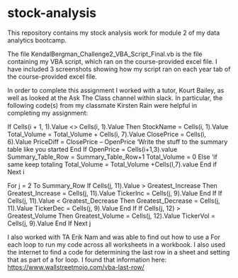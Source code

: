 # stock-analysis
This repository contains my stock analysis work for module 2 of my data analytics bootcamp.

The file KendalBergman_Challenge2_VBA_Script_Final.vb is the file containing my VBA script, which ran on the course-provided excel file.
I have included 3 screenshots showing how my script ran on each year tab of the course-provided excel file. 

In order to complete this assignment I worked with a tutor, Kourt Bailey, as well as looked at the Ask The Class channel within slack. In particular, the following code(s) from my classmate Kirsten Rain were helpful in completing my assignment:

  If Cells(i + 1, 1).Value <> Cells(i, 1).Value Then
         StockName = Cells(i, 1).Value
         Total_Volume = Total_Volume + Cells(i, 7).Value
         ClosePrice = Cells(i, 6).Value
         PriceDiff = ClosePrice – OpenPrice
  ‘Write the stuff to the summary table like you started
  End If
  OpenPrice = Cells(i+1,3).value
  Summary_Table_Row = Summary_Table_Row+1
  Total_Volume = 0
  Else
  ‘if same keep totaling
  Total_Volume = Total_Volume +Cells(I,7).value
  End if
  Next i
  
  For j = 2 To Summary_Row
    If Cells(j, 11).Value > Greatest_Increase Then
        Greatest_Increase = Cells(j, 11).Value
        TickerInc = Cells(j, 9).Value
    End If
    If Cells(j, 11).Value < Greatest_Decrease Then
        Greatest_Decrease = Cells(j, 11).Value
        TickerDec = Cells(j, 9).Value
    End If
    If Cells(j, 12) > Greatest_Volume Then
        Greatest_Volume = Cells(j, 12).Value
        TickerVol = Cells(j, 9).Value
    End If
Next j

I also worked with TA Erik Nam and was able to find out how to use a For each loop to run my code across all worksheets in a workbook. 
I also used the internet to find a code for determining the last row in a sheet and setting that as part of a for loop. I found that information here: https://www.wallstreetmojo.com/vba-last-row/ 
